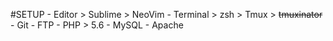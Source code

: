 #SETUP
	- Editor
		> Sublime
		> NeoVim
	- Terminal
		> zsh
		> Tmux
		> ~~tmuxinator~~
	- Git
	- FTP
	- PHP
		> 5.6
	- MySQL
	- Apache

